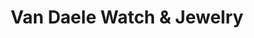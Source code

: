 ---
title: "Van Daele Watch & Jewelry"
url: /cleburne/van-daele-watch-and-jewelry/
shop: watches
---